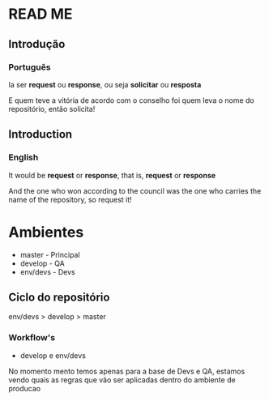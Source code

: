 # READ ME

## Introdução

### Português

Ia ser **request** ou **response**, ou seja **solicitar** ou **resposta**

E quem teve a vitória de acordo com o conselho foi quem leva o nome do repositório, então solicita!

## Introduction

### English

It would be **request** or **response**, that is, **request** or **response**

And the one who won according to the council was the one who carries the name of the repository, so request it!

# Ambientes

- master - Principal
- develop - QA
- env/devs - Devs

## Ciclo do repositório 

env/devs > develop > master

### Workflow's

 - develop e env/devs


No momento mento temos apenas para a base de Devs e QA, estamos vendo quais as regras que vão ser aplicadas dentro do ambiente de producao
